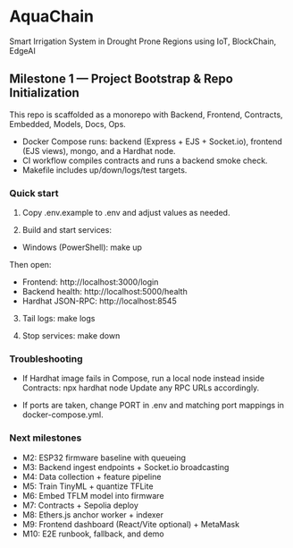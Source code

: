 # AquaChain
Smart Irrigation System in Drought Prone Regions using IoT, BlockChain, EdgeAI

## Milestone 1 — Project Bootstrap & Repo Initialization

This repo is scaffolded as a monorepo with Backend, Frontend, Contracts, Embedded, Models, Docs, Ops.

- Docker Compose runs: backend (Express + EJS + Socket.io), frontend (EJS views), mongo, and a Hardhat node.
- CI workflow compiles contracts and runs a backend smoke check.
- Makefile includes up/down/logs/test targets.

### Quick start

1) Copy .env.example to .env and adjust values as needed.

2) Build and start services:

- Windows (PowerShell):
  make up

Then open:
- Frontend: http://localhost:3000/login
- Backend health: http://localhost:5000/health
- Hardhat JSON-RPC: http://localhost:8545

3) Tail logs:
  make logs

4) Stop services:
  make down

### Troubleshooting
- If Hardhat image fails in Compose, run a local node instead inside Contracts:
  npx hardhat node
  Update any RPC URLs accordingly.

- If ports are taken, change PORT in .env and matching port mappings in docker-compose.yml.

### Next milestones
- M2: ESP32 firmware baseline with queueing
- M3: Backend ingest endpoints + Socket.io broadcasting
- M4: Data collection + feature pipeline
- M5: Train TinyML + quantize TFLite
- M6: Embed TFLM model into firmware
- M7: Contracts + Sepolia deploy
- M8: Ethers.js anchor worker + indexer
- M9: Frontend dashboard (React/Vite optional) + MetaMask
- M10: E2E runbook, fallback, and demo
